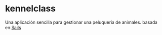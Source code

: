 # kennelclass
Una aplicación sencilla para gestionar una peluquería de animales.
basada en [Sails](http://sailsjs.org)
